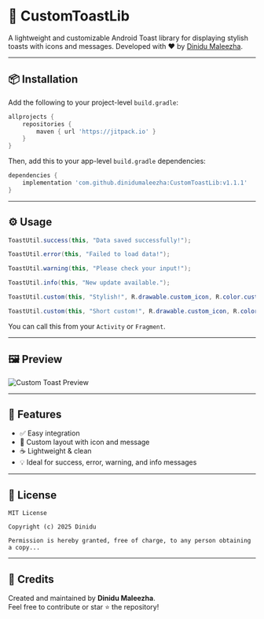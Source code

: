 # 🍞 CustomToastLib

A lightweight and customizable Android Toast library for displaying stylish toasts with icons and messages. Developed with ❤️ by [Dinidu Maleezha](https://github.com/dinidumaleezha).

---

## 📦 Installation

Add the following to your project-level `build.gradle`:

```gradle
allprojects {
    repositories {
        maven { url 'https://jitpack.io' }
    }
}
```

Then, add this to your app-level `build.gradle` dependencies:

```gradle
dependencies {
    implementation 'com.github.dinidumaleezha:CustomToastLib:v1.1.1'
}
```

---

## ⚙️ Usage

```java
ToastUtil.success(this, "Data saved successfully!");
```
```java
ToastUtil.error(this, "Failed to load data!");
```
```java
ToastUtil.warning(this, "Please check your input!");
```
```java
ToastUtil.info(this, "New update available.");
```
```java
ToastUtil.custom(this, "Stylish!", R.drawable.custom_icon, R.color.customColor);
```
```java
ToastUtil.custom(this, "Short custom!", R.drawable.custom_icon, R.color.customColor, Toast.LENGTH_SHORT);
```

You can call this from your `Activity` or `Fragment`.

---

## 🖼️ Preview

![Custom Toast Preview](https://github.com/dinidumaleezha/CustomToastLib/assets/example-toast-preview.png)

---

## 📁 Features

- ✅ Easy integration
- 🎨 Custom layout with icon and message
- ☕ Lightweight & clean
- 💡 Ideal for success, error, warning, and info messages

---

## 📄 License

```
MIT License

Copyright (c) 2025 Dinidu

Permission is hereby granted, free of charge, to any person obtaining a copy...
```

---

## 🙌 Credits

Created and maintained by **Dinidu Maleezha**.  
Feel free to contribute or star ⭐ the repository!
